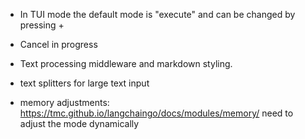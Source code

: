 - In TUI mode the default mode is "execute" and can be changed by pressing <shift>+<tab>

- Cancel in progress


- Text processing middleware and markdown styling.
- text splitters for large text input
- memory adjustments: https://tmc.github.io/langchaingo/docs/modules/memory/ need to adjust the mode dynamically
